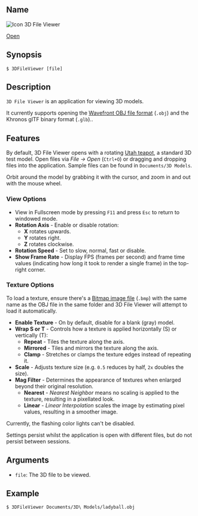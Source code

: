 ## Name

![Icon](/res/icons/16x16/app-3d-file-viewer.png) 3D File Viewer

[Open](file:///bin/3DFileViewer)

## Synopsis

```**sh
$ 3DFileViewer [file]
```

## Description

`3D File Viewer` is an application for viewing 3D models.

It currently supports opening the [Wavefront OBJ file format](https://en.wikipedia.org/wiki/Wavefront_.obj_file) (`.obj`) and the Khronos glTF binary format (`.glb`)..

## Features

By default, 3D File Viewer opens with a rotating [Utah teapot](https://en.wikipedia.org/wiki/Utah_teapot), a standard 3D test model. Open files via *File → Open* (`Ctrl+O`) or dragging and dropping files into the application. Sample files can be found in `Documents/3D Models`.

Orbit around the model by grabbing it with the cursor, and zoom in and out with the mouse wheel.

### View Options

* View in Fullscreen mode by pressing `F11` and press `Esc` to return to windowed mode.
* **Rotation Axis** - Enable or disable rotation:
    * **X** rotates upwards.
    * **Y** rotates right.
    * **Z** rotates clockwise.
* **Rotation Speed** - Set to slow, normal, fast or disable.
* **Show Frame Rate** - Display FPS (frames per second) and frame time values (indicating how long it took to render a single frame) in the top-right corner.

### Texture Options

To load a texture, ensure there's a [Bitmap image file](https://en.wikipedia.org/wiki/BMP_file_format) (`.bmp`) with the same name as the OBJ file in the same folder and 3D File Viewer will attempt to load it automatically.

* **Enable Texture** - On by default, disable for a blank (gray) model.
* **Wrap S or T** - Controls how a texture is applied horizontally (S) or vertically (T):
    * **Repeat** - Tiles the texture along the axis.
    * **Mirrored** - Tiles and mirrors the texture along the axis.
    * **Clamp** - Stretches or clamps the texture edges instead of repeating it.
* **Scale** - Adjusts texture size (e.g. `0.5` reduces by half, `2x` doubles the size).
* **Mag Filter** - Determines the appearance of textures when enlarged beyond their original resolution.
    * **Nearest** - *Nearest Neighbor* means no scaling is applied to the texture, resulting in a pixellated look.
    * **Linear** - *Linear Interpolation* scales the image by estimating pixel values, resulting in a smoother image.

Currently, the flashing color lights can't be disabled.

Settings persist whilst the application is open with different files, but do not persist between sessions.

## Arguments

* `file`: The 3D file to be viewed.

## Example

```**sh
$ 3DFileViewer Documents/3D\ Models/ladyball.obj
```
